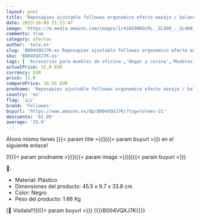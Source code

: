 ```yaml
---
layout: post
title: 'Reposapies ajustable fellowes ergonomico efecto masaje / balanceo'
date: 2023-10-09 21:23:47
image: 'https://m.media-amazon.com/images/I/416O5NKOiRL._SL500_._SL400_.jpg'
comments: true
category: ofertas
author: 'tole.es'
slug: 'B004VQXJ7K-es Reposapies ajustable fellowes ergonomico efecto masaje /...'
sku: 'B004VQXJ7K-es'
tags: [ 'Accesorios para muebles de oficina','Hogar y cocina','Muebles de hogar','Muebles de oficina en casa','Reposapiés de oficina','fellowes','🇪🇸', ]
actualPrice: 15.0 EUR
currency: EUR
price: 15.0
comparePrice: 38.55 EUR
prodname: 'Reposapies ajustable fellowes ergonomico efecto masaje / balanceo'
country: 'es'
flag: '🇪🇸'
brand: 'Fellowes'
buyurl: 'https://www.amazon.es/dp/B004VQXJ7K/?tag=tolees-21'
descuento: '61.09'
average: '15.0'
---
```


Ahora mismo tienes [{{< param title >}}]({{< param buyurl >}}) en el siguiente enlace!

[![{{< param prodname >}}]({{< param image >}})]({{< param buyurl >}})

🔎:

- Material: Plástico
- Dimensiones del producto: 45.5 x 9.7 x 33.8 cm
- Color: Negro
- Peso del producto: 1.66 Kg

[🛒 Visítala!!!]({{< param buyurl >}})
{{<world>}}B004VQXJ7K{{</world>}}

